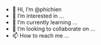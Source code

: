 - 👋 Hi, I’m @phichien
- 👀 I’m interested in ...
- 🌱 I’m currently learning ...
- 💞️ I’m looking to collaborate on ...
- 📫 How to reach me ...


